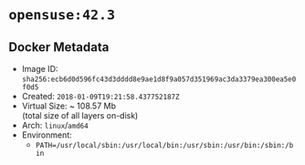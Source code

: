 # `opensuse:42.3`

## Docker Metadata

- Image ID: `sha256:ecb6d0d596fc43d3dddd8e9ae1d8f9a057d351969ac3da3379ea300ea5e0f0d5`
- Created: `2018-01-09T19:21:58.437752187Z`
- Virtual Size: ~ 108.57 Mb  
  (total size of all layers on-disk)
- Arch: `linux`/`amd64`
- Environment:
  - `PATH=/usr/local/sbin:/usr/local/bin:/usr/sbin:/usr/bin:/sbin:/bin`
